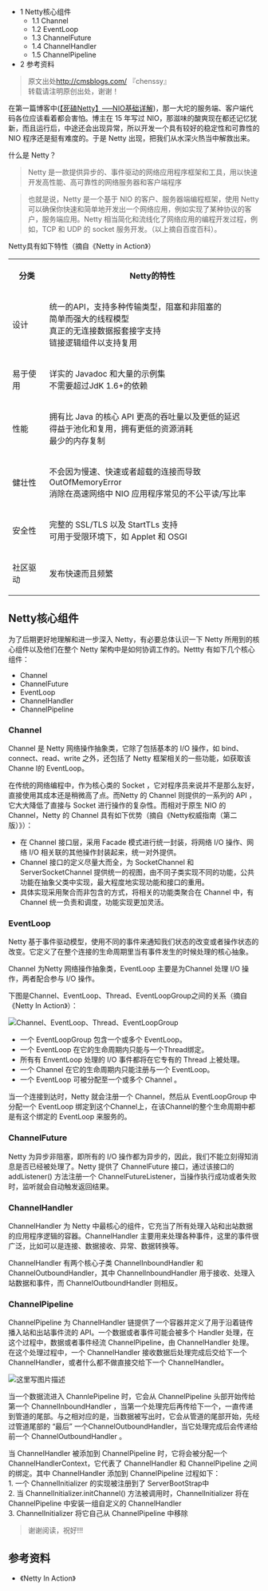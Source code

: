   * 1 Netty核心组件
    * 1.1 Channel
    * 1.2 EventLoop
    * 1.3 ChannelFuture
    * 1.4 ChannelHandler
    * 1.5 ChannelPipeline
  * 2 参考资料

> 原文出处<http://cmsblogs.com/> 『chenssy』  
>  转载请注明原创出处，谢谢！

在第一篇博客中([【死磕Netty】—–NIO基础详解](http://))，那一大坨的服务端、客户端代码各位应该看着都会害怕。博主在 15 年写过
NIO，那滋味的酸爽现在都还记忆犹新，而且运行后，中途还会出现异常，所以开发一个具有较好的稳定性和可靠性的 NIO 程序还是挺有难度的。于是 Netty
出现，把我们从水深火热当中解救出来。

什么是 Netty？

> Netty 是一款提供异步的、事件驱动的网络应用程序框架和工具，用以快速开发高性能、高可靠性的网络服务器和客户端程序

>

> 也就是说，Netty 是一个基于 NIO 的客户、服务器端编程框架，使用 Netty
可以确保你快速和简单地开发出一个网络应用，例如实现了某种协议的客户，服务端应用。Netty 相当简化和流线化了网络应用的编程开发过程，例如，TCP 和
UDP 的 socket 服务开发。（以上摘自百度百科）。

Netty具有如下特性（摘自《Netty in Action》）  
  
<table>  
<tr>  
<th>

分类

</th>  
<th>

Netty的特性

</th> </tr>  
<tr>  
<td>

设计

</td>  
<td>

统一的API，支持多种传输类型，阻塞和非阻塞的  
简单而强大的线程模型  
真正的无连接数据报套接字支持  
链接逻辑组件以支持复用

</td> </tr>  
<tr>  
<td>

易于使用

</td>  
<td>

详实的 Javadoc 和大量的示例集  
不需要超过JdK 1.6+的依赖

</td> </tr>  
<tr>  
<td>

性能

</td>  
<td>

拥有比 Java 的核心 API 更高的吞吐量以及更低的延迟  
得益于池化和复用，拥有更低的资源消耗  
最少的内存复制

</td> </tr>  
<tr>  
<td>

健壮性

</td>  
<td>

不会因为慢速、快速或者超载的连接而导致 OutOfMemoryError  
消除在高速网络中 NIO 应用程序常见的不公平读/写比率

</td> </tr>  
<tr>  
<td>

安全性

</td>  
<td>

完整的 SSL/TLS 以及 StartTLs 支持  
可用于受限环境下，如 Applet 和 OSGI

</td> </tr>  
<tr>  
<td>

社区驱动

</td>  
<td>

发布快速而且频繁

</td> </tr> </table>

## Netty核心组件

为了后期更好地理解和进一步深入 Netty，有必要总体认识一下 Netty 所用到的核心组件以及他们在整个 Netty 架构中是如何协调工作的。Nettty
有如下几个核心组件：

  * Channel
  * ChannelFuture
  * EventLoop
  * ChannelHandler
  * ChannelPipeline

### Channel

Channel 是 Netty 网络操作抽象类，它除了包括基本的 I/O 操作，如 bind、connect、read、write 之外，还包括了
Netty 框架相关的一些功能，如获取该 Channe l的 EventLoop。

在传统的网络编程中，作为核心类的 Socket ，它对程序员来说并不是那么友好，直接使用其成本还是稍微高了点。而Netty 的 Channel
则提供的一系列的 API ，它大大降低了直接与 Socket 进行操作的复杂性。而相对于原生 NIO 的 Channel，Netty 的 Channel
具有如下优势（摘自《Netty权威指南（第二版）》）：

  * 在 Channel 接口层，采用 Facade 模式进行统一封装，将网络 I/O 操作、网络 I/O 相关联的其他操作封装起来，统一对外提供。
  * Channel 接口的定义尽量大而全，为 SocketChannel 和 ServerSocketChannel 提供统一的视图，由不同子类实现不同的功能，公共功能在抽象父类中实现，最大程度地实现功能和接口的重用。
  * 具体实现采用聚合而非包含的方式，将相关的功能类聚合在 Channel 中，有 Channel 统一负责和调度，功能实现更加灵活。

### EventLoop

Netty 基于事件驱动模型，使用不同的事件来通知我们状态的改变或者操作状态的改变。它定义了在整个连接的生命周期里当有事件发生的时候处理的核心抽象。

Channel 为Netty 网络操作抽象类，EventLoop 主要是为Channel 处理 I/O 操作，两者配合参与 I/O 操作。

下图是Channel、EventLoop、Thread、EventLoopGroup之间的关系（摘自《Netty In Action》）：

![Channel、EventLoop、Thread、EventLoopGroup](http://img.blog.csdn.net/20171203194916609?watermark/2/text/aHR0cDovL2Jsb2cuY3Nkbi5uZXQvY2hlbnNzeQ==/font/5a6L5L2T/fontsize/400/fill/I0JBQkFCMA==/dissolve/70/gravity/SouthEast)

  * 一个 EventLoopGroup 包含一个或多个 EventLoop。
  * 一个 EventLoop 在它的生命周期内只能与一个Thread绑定。
  * 所有有 EnventLoop 处理的 I/O 事件都将在它专有的 Thread 上被处理。
  * 一个 Channel 在它的生命周期内只能注册与一个 EventLoop。
  * 一个 EventLoop 可被分配至一个或多个 Channel 。

当一个连接到达时，Netty 就会注册一个 Channel，然后从 EventLoopGroup 中分配一个 EventLoop
绑定到这个Channel上，在该Channel的整个生命周期中都是有这个绑定的 EventLoop 来服务的。

### ChannelFuture

Netty 为异步非阻塞，即所有的 I/O 操作都为异步的，因此，我们不能立刻得知消息是否已经被处理了。Netty 提供了 ChannelFuture
接口，通过该接口的 addListener() 方法注册一个
ChannelFutureListener，当操作执行成功或者失败时，监听就会自动触发返回结果。

### ChannelHandler

ChannelHandler 为 Netty 中最核心的组件，它充当了所有处理入站和出站数据的应用程序逻辑的容器。ChannelHandler
主要用来处理各种事件，这里的事件很广泛，比如可以是连接、数据接收、异常、数据转换等。

ChannelHandler 有两个核心子类 ChannelInboundHandler 和 ChannelOutboundHandler，其中
ChannelInboundHandler 用于接收、处理入站数据和事件，而 ChannelOutboundHandler 则相反。

### ChannelPipeline

ChannelPipeline 为 ChannelHandler 链提供了一个容器并定义了用于沿着链传播入站和出站事件流的
API。一个数据或者事件可能会被多个 Handler 处理，在这个过程中，数据或者事件经流 ChannelPipeline，由 ChannelHandler
处理。在这个处理过程中，一个 ChannelHandler 接收数据后处理完成后交给下一个 ChannelHandler，或者什么都不做直接交给下一个
ChannelHandler。

![这里写图片描述](http://img.blog.csdn.net/20171203194953126?watermark/2/text/aHR0cDovL2Jsb2cuY3Nkbi5uZXQvY2hlbnNzeQ==/font/5a6L5L2T/fontsize/400/fill/I0JBQkFCMA==/dissolve/70/gravity/SouthEast)

当一个数据流进入 ChannlePipeline 时，它会从 ChannelPipeline 头部开始传给第一个 ChannelInboundHandler
，当第一个处理完后再传给下一个，一直传递到管道的尾部。与之相对应的是，当数据被写出时，它会从管道的尾部开始，先经过管道尾部的 “最后”
一个ChannelOutboundHandler，当它处理完成后会传递给前一个 ChannelOutboundHandler 。

当 ChannelHandler 被添加到 ChannelPipeline 时，它将会被分配一个 ChannelHandlerContext，它代表了
ChannelHandler 和 ChannelPipeline 之间的绑定。其中 ChannelHandler 添加到 ChannelPipeline
过程如下：  
1\. 一个 ChannelInitializer 的实现被注册到了 ServerBootStrap中  
2\. 当 ChannelInitializer.initChannel() 方法被调用时，ChannelInitializer 将在
ChannelPipeline 中安装一组自定义的 ChannelHandler  
3\. ChannelInitializer 将它自己从 ChannelPipeline 中移除

> 谢谢阅读，祝好!!!

## 参考资料

  * 《Netty In Action》

